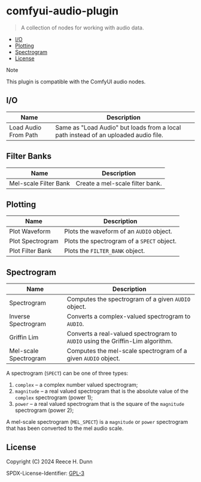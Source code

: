 # comfyui-audio-plugin
> A collection of nodes for working with audio data.

- [I/O](#io)
- [Plotting](#plotting)
- [Spectrogram](#spectrogram)
- [License](#license)

> [!NOTE]
>
> This plugin is compatible with the ComfyUI audio nodes.

## I/O

| Name                 | Description                                                                         |
|----------------------|-------------------------------------------------------------------------------------|
| Load Audio From Path | Same as "Load Audio" but loads from a local path instead of an uploaded audio file. |

## Filter Banks

| Name                  | Description                     |
|-----------------------|---------------------------------|
| Mel-scale Filter Bank | Create a mel-scale filter bank. |

## Plotting

| Name                       | Description                                |
|----------------------------|--------------------------------------------|
| Plot Waveform              | Plots the waveform of an `AUDIO` object.   |
| Plot Spectrogram           | Plots the spectrogram of a `SPECT` object. |
| Plot Filter Bank           | Plots the `FILTER_BANK` object.            |

## Spectrogram

| Name                  | Description                                                                    |
|-----------------------|--------------------------------------------------------------------------------|
| Spectrogram           | Computes the spectrogram of a given `AUDIO` object.                            |
| Inverse Spectrogram   | Converts a complex-valued spectrogram to `AUDIO`.                              |
| Griffin Lim           | Converts a real-valued spectrogram to `AUDIO` using the Griffin-Lim algorithm. |
| Mel-scale Spectrogram | Computes the mel-scale spectrogram of a given `AUDIO` object.                  |

A spectrogram (`SPECT`) can be one of three types:
1. `complex` &ndash; a complex number valued spectrogram;
2. `magnitude` &ndash; a real valued spectrogram that is the absolute value of the `complex` spectrogram (power 1);
3. `power` &ndash; a real valued spectrogram that is the square of the `magnitude` spectrogram (power 2);

A mel-scale spectrogram (`MEL_SPECT`) is a `magnitude` or `power` spectrogram that has been converted
to the mel audio scale.

## License
Copyright (C) 2024 Reece H. Dunn

SPDX-License-Identifier: [GPL-3](LICENSE)
